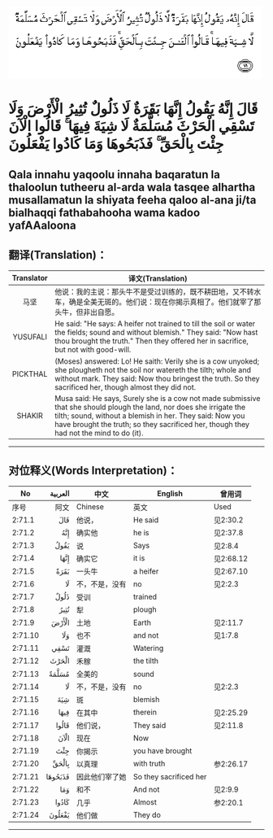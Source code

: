![002:071](images/002_071.gif)

#  قَالَ إِنَّهُ يَقُولُ إِنَّهَا بَقَرَةٌ لَا ذَلُولٌ تُثِيرُ الْأَرْضَ وَلَا تَسْقِي الْحَرْثَ مُسَلَّمَةٌ لَا شِيَةَ فِيهَا ۚ قَالُوا الْآنَ جِئْتَ بِالْحَقِّ ۚ فَذَبَحُوهَا وَمَا كَادُوا يَفْعَلُونَ 

## Qala innahu yaqoolu innaha baqaratun la thaloolun tutheeru al-arda wala tasqee alhartha musallamatun la shiyata feeha qaloo al-ana ji/ta bialhaqqi fathabahooha wama kadoo yafAAaloona

## 翻译(Translation)：

| Translator | 译文(Translation)                                            |
|:----------:| ------------------------------------------------------------ |
| 马坚       | 他说：我的主说：那头牛不是受过训练的，既不耕田地，又不转水车，确是全美无斑的。他们说：现在你揭示真相了。他们就宰了那头牛，但非出自愿。 |
| YUSUFALI   | He said: "He says: A heifer not trained to till the soil or water the fields; sound and without blemish." They said: "Now hast thou brought the truth." Then they offered her in sacrifice, but not with good-will. |
| PICKTHAL   | (Moses) answered: Lo! He saith: Verily she is a cow unyoked; she plougheth not the soil nor watereth the tilth; whole and without mark. They said: Now thou bringest the truth. So they sacrificed her, though almost they did not. |
| SHAKIR     | Musa said: He says, Surely she is a cow not made submissive that she should plough the land, nor does she irrigate the tilth; sound, without a blemish in her. They said: Now you have brought the truth; so they sacrificed her, though they had not the mind to do (it). |

---

## 对位释义(Words Interpretation)：

| No      | العربية | 中文           | English                | 曾用词    |
| ------- | ------: | -------------- | ---------------------- | --------- |
| 序号    |    阿文 | Chinese        | 英文                   | Used      |
| 2:71.1  |     قَالَ | 他说，         | He said                | 见2:30.2  |
| 2:71.2  |     إِنَّهُ | 确实他         | he is                  | 见2:37.8  |
| 2:71.3  |    يَقُولُ | 说             | Says                   | 见2:8.4   |
| 2:71.4  |    إِنَّهَا | 确实它         | it is                  | 见2:68.12 |
| 2:71.5  |    بَقَرَةٌ | 一头牛         | a heifer               | 见2:67.10 |
| 2:71.6  |      لَا | 不，不是，没有 | no                     | 见2:2.3   |
| 2:71.7  |    ذَلُولٌ | 受训           | trained                |           |
| 2:71.8  |    تُثِيرُ | 犁             | plough                 |           |
| 2:71.9  |   الْأَرْضَ | 土地           | Earth                  | 见2:11.7  |
| 2:71.10 |     وَلَا | 也不           | and not                | 见1:7.8   |
| 2:71.11 |    تَسْقِي | 灌溉           | Watering               |           |
| 2:71.12 |   الْحَرْثَ | 禾稼           | the tilth              |           |
| 2:71.13 |   مُسَلَّمَةٌ | 全美的         | sound                  |           |
| 2:71.14 |      لَا | 不，不是，没有 | no                     | 见2:2.3   |
| 2:71.15 |     شِيَةَ | 斑             | blemish                |           |
| 2:71.16 |    فِيهَا | 在其中         | therein                | 见2:25.29 |
| 2:71.17 |   قَالُوا | 他们说，       | They said              | 见2:11.8  |
| 2:71.18 |    الْآنَ | 现在           | Now                    |           |
| 2:71.19 |     جِئْتَ | 你揭示         | you have brought       |           |
| 2:71.20 |   بِالْحَقِّ | 以真理         | with truth             | 参2:26.17 |
| 2:71.21 | فَذَبَحُوهَا | 因此他们宰了她 | So they sacrificed her |           |
| 2:71.22 |     وَمَا | 和不           | And not                | 见2:9.9   |
| 2:71.23 |   كَادُوا | 几乎           | Almost                 | 参2:20.1  |
| 2:71.24 |  يَفْعَلُونَ | 他们做         | They do                |           |

---

